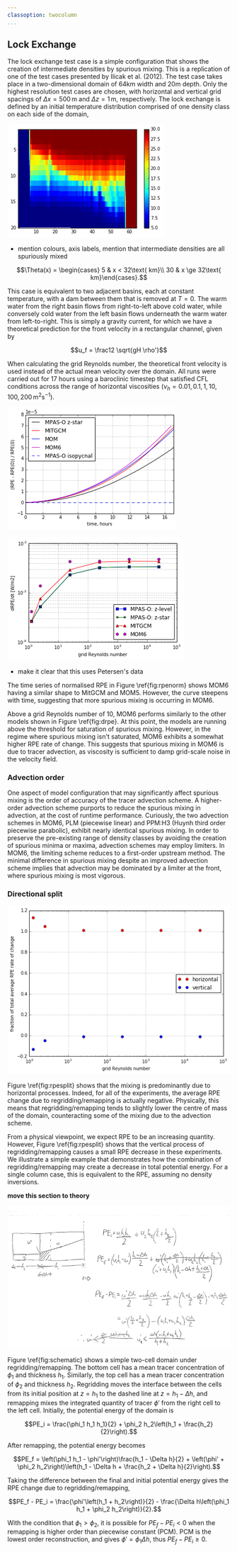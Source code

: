 ```yaml
---
classoption: twocolumn
...
```


## Lock Exchange

The lock exchange test case is a simple configuration that shows the creation of intermediate densities by spurious mixing. This is a replication of one of the test cases presented by Ilicak et al. (2012). The test case takes place in a two-dimensional domain of 64km width and 20m depth. Only the highest resolution test cases are chosen, with horizontal and vertical grid spacings of $\Delta x = 500\,\mathrm{m}$ and $\Delta z = 1\,\mathrm{m}$, respectively. The lock exchange is defined by an initial temperature distribution comprised of one density class on each side of the domain,

![\label{fig:snapshot} Snapshot of lock exchange after 17 hours at $\nu_h = 0.01\,\mathrm{m}^2\,\mathrm{s}^{-1}$](plots/lock_exchange_snapshot_0.01.png)

- mention colours, axis labels, mention that intermediate densities are all spuriously mixed

$$\Theta(x) = \begin{cases}
5 & x < 32\text{ km}\\
30 & x \ge 32\text{ km}\end{cases}.$$

This case is equivalent to two adjacent basins, each at constant temperature, with a dam between them that is removed at $T=0$. The warm water from the right basin flows from right-to-left above cold water, while conversely cold water from the left basin flows underneath the warm water from left-to-right. This is simply a gravity current, for which we have a theoretical prediction for the front velocity in a rectangular channel, given by

$$u_f = \frac12 \sqrt{gH \rho'}$$

When calculating the grid Reynolds number, the theoretical front velocity is used instead of the actual mean velocity over the domain. All runs were carried out for 17 hours using a baroclinic timestep that satisfied CFL conditions across the range of horizontal viscosities ($\nu_h = 0.01, 0.1, 1, 10, 100, 200\,\text{m}^2\text{s}^{-1}$).

![\label{fig:rpenorm} Normalised RPE evolution for $\nu_h = 0.01$](plots/lock_exchange_rpe_norm.png)

![\label{fig:drpe} RPE change at 17h](plots/lock_exchange_drpe.png)

- make it clear that this uses Petersen's data

The time series of normalised RPE in Figure \ref{fig:rpenorm} shows MOM6 having a similar shape to MitGCM and MOM5. However, the curve steepens with time, suggesting that more spurious mixing is occurring in MOM6.

Above a grid Reynolds number of 10, MOM6 performs similarly to the other models shown in Figure \ref{fig:drpe}. At this point, the models are running above the threshold for saturation of spurious mixing. However, in the regime where spurious mixing isn't saturated, MOM6 exhibits a somewhat higher RPE rate of change. This suggests that spurious mixing in MOM6 is due to tracer advection, as viscosity is sufficient to damp grid-scale noise in the velocity field.

### Advection order

One aspect of model configuration that may significantly affect spurious mixing is the order of accuracy of the tracer advection scheme. A higher-order advection scheme purports to reduce the spurious mixing in advection, at the cost of runtime performance. Curiously, the two advection schemes in MOM6, PLM (piecewise linear) and PPM:H3 (Huynh third order piecewise parabolic), exhibit nearly identical spurious mixing. In order to preserve the pre-existing range of density classes by avoiding the creation of spurious minima or maxima, advection schemes may employ limiters. In MOM6, the limiting scheme reduces to a first-order upstream method. The minimal difference in spurious mixing despite an improved advection scheme implies that advection may be dominated by a limiter at the front, where spurious mixing is most vigorous.

### Directional split

![\label{fig:rpesplit} Horizontal and vertical contributions to RPE change](plots/lock_exchange_drpe_split.png)

Figure \ref{fig:rpesplit} shows that the mixing is predominantly due to horizontal processes. Indeed, for all of the experiments, the average RPE change due to regridding/remapping is actually negative. Physically, this means that regridding/remapping tends to slightly lower the centre of mass of the domain, counteracting some of the mixing due to the advection scheme.

From a physical viewpoint, we expect RPE to be an increasing quantity. However, Figure \ref{fig:rpesplit} shows that the vertical process of regridding/remapping causes a small RPE decrease in these experiments. We illustrate a simple example that demonstrates how the combination of regridding/remapping may create a decrease in total potential energy. For a single column case, this is equivalent to the RPE, assuming no density inversions.

**move this section to theory**

![\label{fig:schematic} A schematic demonstrating the ability for regridding/remapping to cause a decrease in RPE](plots/schematic.png)

Figure \ref{fig:schematic} shows a simple two-cell domain under regridding/remapping. The bottom cell has a mean tracer concentration of $\phi_1$ and thickness $h_1$. Similarly, the top cell has a mean tracer concentration of $\phi_2$ and thickness $h_2$. Regridding moves the interface between the cells from its initial position at $z = h_1$ to the dashed line at $z = h_1 - \Delta h$, and remapping mixes the integrated quantity of tracer $\phi'$ from the right cell to the left cell. Initially, the potential energy of the domain is

$$PE_i = \frac{\phi_1 h_1 h_1}{2} + \phi_2 h_2\left(h_1 + \frac{h_2}{2}\right).$$

After remapping, the potential energy becomes

$$PE_f = \left(\phi_1 h_1 - \phi'\right)\frac{h_1 - \Delta h}{2} + \left(\phi' + \phi_2 h_2\right)\left(h_1 - \Delta h + \frac{h_2 + \Delta h}{2}\right).$$

Taking the difference between the final and initial potential energy gives the RPE change due to regridding/remapping,

$$PE_f - PE_i = \frac{\phi'\left(h_1 + h_2\right)}{2} - \frac{\Delta h\left(\phi_1 h_1 + \phi_2 h_2\right)}{2}.$$

With the condition that $\phi_1 > \phi_2$, it is possible for $PE_f - PE_i < 0$ when the remapping is higher order than piecewise constant (PCM). PCM is the lowest order reconstruction, and gives $\phi' = \phi_1 \Delta h$, thus $PE_f - PE_i \ge 0$.
